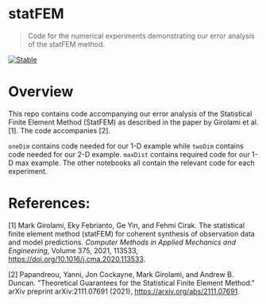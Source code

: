 # statFEM
> Code for the numerical experiments demonstrating our error analysis of the statFEM method.


[![Stable](https://img.shields.io/badge/docs-stable-blue.svg)](https://yannipapandreou.github.io/statFEM/)

# Overview

This repo contains code accompanying our error analysis of the Statistical Finite Element Method (StatFEM) as described in the paper by Girolami et al. [1]. The code accompanies [2].

`oneDim` contains code needed for our 1-D example while `twoDim` contains code needed for our 2-D example. `maxDist` contains required code for our 1-D max example. The other notebooks all contain the relevant code for each experiment.

# References:

 [1] Mark Girolami, Eky Febrianto, Ge Yin, and Fehmi Cirak. The
    statistical finite element method (statFEM) for coherent synthesis
    of observation data and model predictions. *Computer Methods in
    Applied Mechanics and Engineering*, Volume 375, 2021, 113533,
    https://doi.org/10.1016/j.cma.2020.113533.

[2] Papandreou, Yanni, Jon Cockayne, Mark Girolami, and Andrew B. Duncan. "Theoretical Guarantees for the Statistical Finite Element Method." arXiv preprint arXiv:2111.07691 (2021), https://arxiv.org/abs/2111.07691.
